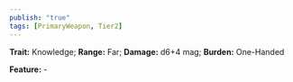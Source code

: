 ```yaml
---
publish: "true"
tags: [PrimaryWeapon, Tier2]
---
```

**Trait:** Knowledge; **Range:** Far; **Damage:** d6+4 mag; **Burden:** One-Handed

**Feature:** -
